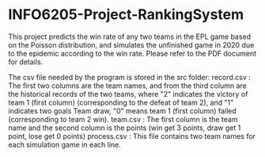 # INFO6205-Project-RankingSystem
This project predicts the win rate of any two teams in the EPL game based on the Poisson distribution, and simulates the unfinished game in 2020 due to the epidemic according to the win rate.
Please refer to the PDF document for details.

The csv file needed by the program is stored in the src folder:
  record.csv : 
        The first two columns are the team names, and from the third column are the historical records of the two teams, where "2" indicates the victory of team 1 (first column) (corresponding to the defeat of team 2), and "1" indicates two goals Team draw, "0" means team 1 (first column) failed (corresponding to team 2 win).
  team.csv : 
        The first column is the team name and the second column is the points (win get 3 points, draw get 1 point, lose get 0 points)
  process.csv : 
        This file contains two team names for each simulation game in each line.
